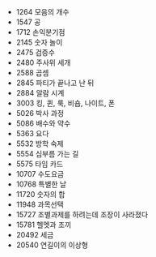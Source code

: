 - 1264 모음의 개수
- 1547 공  
- 1712 손익분기점 
- 2145 숫자 놀이 
- 2475 검증수 
- 2480 주사위 세개  
- 2588 곱셈
- 2845 파티가 끝나고 난 뒤
- 2884 알람 시계
- 3003 킹, 퀸, 룩, 비숍, 나이트, 폰
- 5026 박사 과정
- 5086 배수와 약수
- 5363 요다 
- 5532 방학 숙제
- 5554 심부름 가는 길
- 5575 타임 카드
- 10707 수도요금
- 10768 특별한 날
- 11720 숫자의 합
- 11948 과목선택
- 15727 조별과제를 하려는데 조장이 사라졌다
- 15781 헬멧과 조끼
- 20492 세금
- 20540 연길이의 이상형
